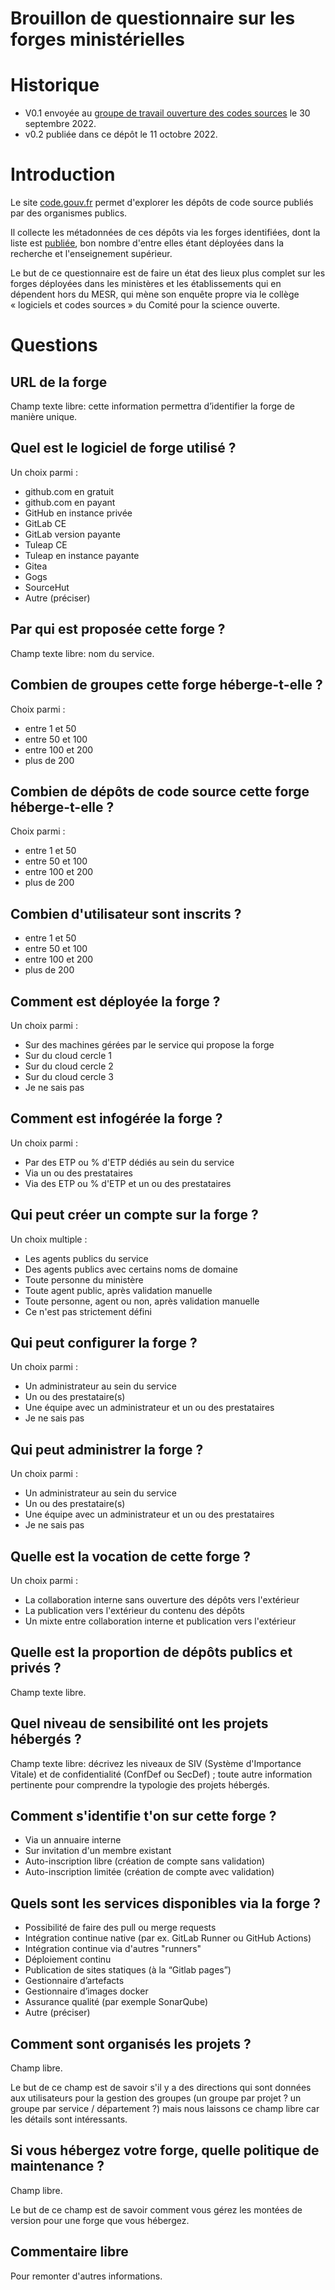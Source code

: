 Brouillon de questionnaire sur les forges ministérielles
=====

# Historique

- V0.1 envoyée au [groupe de travail ouverture des codes sources](https://man.sr.ht/~etalab/logiciels-libres/gtt-ll-amdac.md) le 30 septembre 2022.
- v0.2 publiée dans ce dépôt le 11 octobre 2022.

# Introduction

Le site [code.gouv.fr](https://code.gouv.fr) permet d'explorer les
dépôts de code source publiés par des organismes publics.

Il collecte les métadonnées de ces dépôts via les forges identifiées,
dont la liste est
[publiée](https://git.sr.ht/~etalab/codegouvfr-fetch-data/blob/master/platforms.csv),
bon nombre d'entre elles étant déployées dans la recherche et
l'enseignement supérieur.

Le but de ce questionnaire est de faire un état des lieux plus complet
sur les forges déployées dans les ministères et les établissements qui
en dépendent hors du MESR, qui mène son enquête propre via le collège
« logiciels et codes sources » du Comité pour la science ouverte.

# Questions

## URL de la forge

Champ texte libre: cette information permettra d’identifier la forge
de manière unique.

## Quel est le logiciel de forge utilisé ?

Un choix parmi :

- github.com en gratuit
- github.com en payant
- GitHub en instance privée
- GitLab CE
- GitLab version payante
- Tuleap CE
- Tuleap en instance payante
- Gitea
- Gogs
- SourceHut
- Autre (préciser)

## Par qui est proposée cette forge ?

Champ texte libre: nom du service.

## Combien de groupes cette forge héberge-t-elle ?

Choix parmi :

- entre 1 et 50
- entre 50 et 100
- entre 100 et 200
- plus de 200

## Combien de dépôts de code source cette forge héberge-t-elle ?

Choix parmi :

- entre 1 et 50
- entre 50 et 100
- entre 100 et 200
- plus de 200

## Combien d'utilisateur sont inscrits ?

- entre 1 et 50
- entre 50 et 100
- entre 100 et 200
- plus de 200

## Comment est déployée la forge ?

Un choix parmi :

- Sur des machines gérées par le service qui propose la forge
- Sur du cloud cercle 1
- Sur du cloud cercle 2
- Sur du cloud cercle 3
- Je ne sais pas

## Comment est infogérée la forge ?

Un choix parmi :

- Par des ETP ou % d'ETP dédiés au sein du service
- Via un ou des prestataires
- Via des ETP ou % d'ETP et un ou des prestataires

## Qui peut créer un compte sur la forge ?

Un choix multiple :

- Les agents publics du service
- Des agents publics avec certains noms de domaine
- Toute personne du ministère
- Toute agent public, après validation manuelle
- Toute personne, agent ou non, après validation manuelle
- Ce n'est pas strictement défini

## Qui peut configurer la forge ?

Un choix parmi :

- Un administrateur au sein du service
- Un ou des prestataire(s)
- Une équipe avec un administrateur et un ou des prestataires
- Je ne sais pas

## Qui peut administrer la forge ?

Un choix parmi :

- Un administrateur au sein du service
- Un ou des prestataire(s)
- Une équipe avec un administrateur et un ou des prestataires
- Je ne sais pas

## Quelle est la vocation de cette forge ?

Un choix parmi :

- La collaboration interne sans ouverture des dépôts vers l'extérieur
- La publication vers l'extérieur du contenu des dépôts
- Un mixte entre collaboration interne et publication vers l'extérieur

## Quelle est la proportion de dépôts publics et privés ?

Champ texte libre.

## Quel niveau de sensibilité ont les projets hébergés ?

Champ texte libre: décrivez les niveaux de SIV (Système d'Importance
Vitale) et de confidentialité (ConfDef ou SecDef) ; toute autre
information pertinente pour comprendre la typologie des projets
hébergés.

## Comment s'identifie t'on sur cette forge ?

- Via un annuaire interne
- Sur invitation d'un membre existant
- Auto-inscription libre (création de compte sans validation)
- Auto-inscription limitée (création de compte avec validation)

## Quels sont les services disponibles via la forge ?

- Possibilité de faire des pull ou merge requests
- Intégration continue native (par ex. GitLab Runner ou GitHub Actions)
- Intégration continue via d'autres "runners"
- Déploiement continu
- Publication de sites statiques (à la “Gitlab pages”)
- Gestionnaire d’artefacts
- Gestionnaire d’images docker
- Assurance qualité (par exemple SonarQube)
- Autre (préciser)

## Comment sont organisés les projets ?

Champ libre.

Le but de ce champ est de savoir s'il y a des directions qui sont
données aux utilisateurs pour la gestion des groupes (un groupe par
projet ? un groupe par service / département ?) mais nous laissons
ce champ libre car les détails sont intéressants.

## Si vous hébergez votre forge, quelle politique de maintenance ?

Champ libre.

Le but de ce champ est de savoir comment vous gérez les montées de
version pour une forge que vous hébergez.

## Commentaire libre

Pour remonter d'autres informations.
